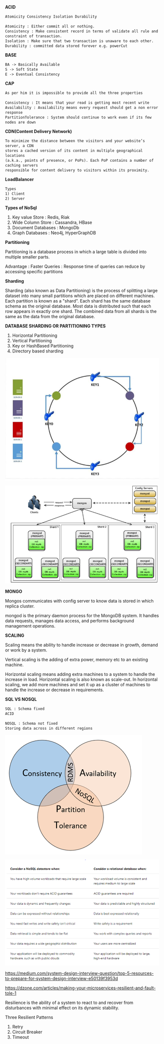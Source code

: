 **ACID**

````
Atomicity Consistency Isolation Durability

Atomicity : Either commit all or nothing.
Consistency : Make consistent record in terms of validate all rule and constraint of transaction.
Isolation : Make sure that two transaction is unaware to each other.
Durability : committed data stored forever e.g. powerCut
````

**BASE**

````
BA -> Basically Available
S -> Soft State
E -> Eventual Consistency
````

**CAP**

````
As per him it is impossible to provide all the three properties

Consistency : It means that your read is getting most recent write
Availability : Availability means every request should get a non error response
PartitionTolerance : System should continue to work even if its few nodes are down

````

**CDN(Content Delivery Network)**

````
To minimize the distance between the visitors and your website’s server, a CDN 
stores a cached version of its content in multiple geographical locations
(a.k.a., points of presence, or PoPs). Each PoP contains a number of caching servers
responsible for content delivery to visitors within its proximity.
````


**LoadBalancer**

````
Types
1) Client
2) Server
````

**Types of NoSql**

1) Key value Store : Redis, Riak
2) Wide Column Store : Cassandra, HBase
3) Document Databases : MongoDb
4) Graph Databases : Neo4j, HyperGraphDB


**Partitioning**

Partitioning is a database process in which a large table is divided into multiple
smaller parts.

Advantage : Faster Queries : Response time of queries can reduce by accessing specific
partitions

**Sharding**

Sharding (also known as Data Partitioning) is the process of splitting a large dataset 
into many small partitions which are placed on different machines. Each partition is 
known as a "shard". Each shard has the same database schema as the original database. 
Most data is distributed such that each row appears in exactly one shard. 
The combined data from all shards is the same as the data from the original database.

**DATABASE SHARDING OR PARTITIONING TYPES**

1) Horizontal Partitioning
2) Vertical Partitioning
3) Key or HashBased Partitioning
4) Directory based sharding


![DFS](./images/C1.JPG)


![DFS](./images/Sharding.png)


**MONGO**

Mongos communicates with config server to know data is stored in which replica cluster.

mongod is the primary daemon process for the MongoDB system. It handles data requests,
manages data access, and performs background management operations.


**SCALING**

Scaling means the ability to handle increase or decrease in growth, demand or work by a 
system.

Vertical scaling is the adding of extra power, memory etc to an existing machine. 

Horizontal scaling means adding extra machines to a system to handle the increase in load.
Horizontal scaling is also known as scale-out. In horizontal scaling, we add more machines and
set it up as a cluster of machines to handle the increase or decrease in requirements. 


**SQL VS NOSQL**
````
SQL : Schema fixed
ACID

NOSQL : Schema not fixed    
Storing data across in different regions

````

![DFS](./images/CAP.PNG)

![DFS](./images/RdbmsVsNoSQL.PNG)


https://medium.com/system-design-interview-question/top-5-resources-to-prepare-for-system-design-interview-e50139f3953d

https://dzone.com/articles/making-your-microservices-resilient-and-fault-tole-1

Resilience is the ability of a system to react to and recover from disturbances with minimal effect on its dynamic stability.

Three Resilient Patterns
1) Retry
2) Circuit Breaker
3) Timeout


